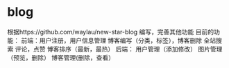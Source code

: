 # blog
根据https://github.com/waylau/new-star-blog 编写，完善其他功能
目前的功能：
  前端：用户注册，用户信息管理
       博客编写（分类，标签），博客删除
       全站搜索
       评论，点赞
       博客排序（最新，最热）
 后端：
      用户管理（添加修改）
      图片管理（预览，删除）
      博客管理(删除，查看）
